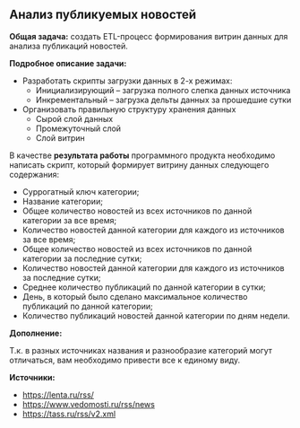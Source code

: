 ## Анализ публикуемых новостей

**Общая задача:** создать ETL-процесс формирования витрин данных для анализа публикаций новостей.

**Подробное описание задачи:**

- Разработать скрипты загрузки данных в 2-х режимах:
  - Инициализирующий – загрузка полного слепка данных источника
  - Инкрементальный – загрузка дельты данных за прошедшие сутки
- Организовать правильную структуру хранения данных
  - Сырой слой данных
  - Промежуточный слой
  - Слой витрин

В качестве **результата работы** программного продукта необходимо написать скрипт, который формирует витрину данных следующего содержания:

- Суррогатный ключ категории;
- Название категории;
- Общее количество новостей из всех источников по данной категории за все время;
- Количество новостей данной категории для каждого из источников за все время;
- Общее количество новостей из всех источников по данной категории за последние сутки;
- Количество новостей данной категории для каждого из источников за последние сутки;
- Среднее количество публикаций по данной категории в сутки;
- День, в который было сделано максимальное количество публикаций по данной категории;
- Количество публикаций новостей данной категории по дням недели.

**Дополнение:**

Т.к. в разных источниках названия и разнообразие категорий могут отличаться, вам необходимо привести все к единому виду.

**Источники:**

- https://lenta.ru/rss/
- https://www.vedomosti.ru/rss/news
- https://tass.ru/rss/v2.xml